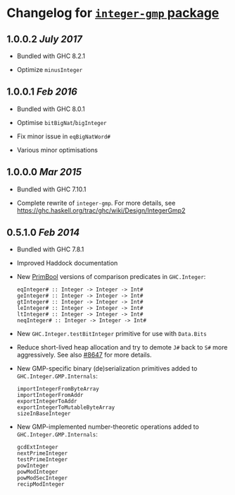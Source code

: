 # Changelog for [`integer-gmp` package](http://hackage.haskell.org/package/integer-gmp)

## 1.0.0.2 *July 2017*

  * Bundled with GHC 8.2.1

  * Optimize `minusInteger`

## 1.0.0.1  *Feb 2016*

  * Bundled with GHC 8.0.1

  * Optimise `bitBigNat`/`bigInteger`

  * Fix minor issue in `eqBigNatWord#`

  * Various minor optimisations

## 1.0.0.0  *Mar 2015*

  * Bundled with GHC 7.10.1

  * Complete rewrite of `integer-gmp`. For more details, see
    https://ghc.haskell.org/trac/ghc/wiki/Design/IntegerGmp2

## 0.5.1.0  *Feb 2014*

  * Bundled with GHC 7.8.1

  * Improved Haddock documentation

  * New [PrimBool](https://ghc.haskell.org/trac/ghc/wiki/PrimBool)
    versions of comparison predicates in `GHC.Integer`:

        eqInteger# :: Integer -> Integer -> Int#
        geInteger# :: Integer -> Integer -> Int#
        gtInteger# :: Integer -> Integer -> Int#
        leInteger# :: Integer -> Integer -> Int#
        ltInteger# :: Integer -> Integer -> Int#
        neqInteger# :: Integer -> Integer -> Int#

  * New `GHC.Integer.testBitInteger` primitive for use with `Data.Bits`

  * Reduce short-lived heap allocation and try to demote `J#` back
    to `S#` more aggressively.  See also
    [#8647](https://ghc.haskell.org/trac/ghc/ticket/8647)
    for more details.

  * New GMP-specific binary (de)serialization primitives added to
    `GHC.Integer.GMP.Internals`:

        importIntegerFromByteArray
        importIntegerFromAddr
        exportIntegerToAddr
        exportIntegerToMutableByteArray
        sizeInBaseInteger

  * New GMP-implemented number-theoretic operations added to
    `GHC.Integer.GMP.Internals`:

        gcdExtInteger
        nextPrimeInteger
        testPrimeInteger
        powInteger
        powModInteger
        powModSecInteger
        recipModInteger
